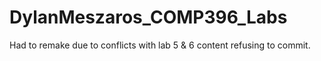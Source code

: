 # DylanMeszaros_COMP396_Labs
Had to remake due to conflicts with lab 5 &amp; 6 content refusing to commit.
